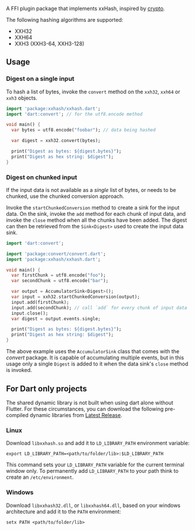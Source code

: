 A FFI plugin package that implements xxHash, inspired by [crypto](https://pub.dev/packages/crypto).

The following hashing algorithms are supported:

* XXH32
* XXH64
* XXH3 (XXH3-64, XXH3-128)

## Usage

### Digest on a single input

To hash a list of bytes, invoke the `convert` method on the
`xxh32`, `xxh64` or `xxh3` objects.

```dart
import 'package:xxhash/xxhash.dart';
import 'dart:convert'; // for the utf8.encode method

void main() {
  var bytes = utf8.encode("foobar"); // data being hashed

  var digest = xxh32.convert(bytes);

  print("Digest as bytes: ${digest.bytes}");
  print("Digest as hex string: $digest");
}
```

### Digest on chunked input

If the input data is not available as a _single_ list of bytes, or needs to be chunked, use
the chunked conversion approach.

Invoke the `startChunkedConversion` method
to create a sink for the input data. On the sink, invoke the `add`
method for each chunk of input data, and invoke the `close` method
when all the chunks have been added. The digest can then be retrieved
from the `Sink<Digest>` used to create the input data sink.

```dart
import 'dart:convert';

import 'package:convert/convert.dart';
import 'package:xxhash/xxhash.dart';

void main() {
  var firstChunk = utf8.encode("foo");
  var secondChunk = utf8.encode("bar");

  var output = AccumulatorSink<Digest>();
  var input = xxh32.startChunkedConversion(output);
  input.add(firstChunk);
  input.add(secondChunk); // call `add` for every chunk of input data
  input.close();
  var digest = output.events.single;

  print("Digest as bytes: ${digest.bytes}");
  print("Digest as hex string: $digest");
}
```

The above example uses the `AccumulatorSink` class that comes with the
_convert_ package. It is capable of accumulating multiple events, but
in this usage only a single `Digest` is added to it when the data sink's
`close` method is invoked.

## For Dart only projects

The shared dynamic library is not built when using dart alone without Flutter. For these circumstances, you can download the following pre-compiled dynamic libraries from [Latest Release](https://github.com/MarshRadijiu/flutter-xxhash/releases/latest).

### Linux

Download `libxxhash.so` and add it to `LD_LIBRARY_PATH` environment variable:

```
export LD_LIBRARY_PATH=<path/to/folder/lib>:$LD_LIBRARY_PATH
```

This command sets your `LD_LIBRARY_PATH` variable for the current terminal window only. 
To permanently add `LD_LIBRARY_PATH` to your path think to create an `/etc/environment`.

### Windows

Download `libxxhash32.dll`, or `libxxhash64.dll`, based on your windows architecture and add it to the `PATH` environment:

```
setx PATH <path/to/folder/lib>
```